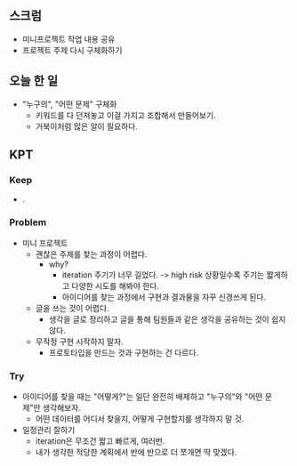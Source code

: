 ## 스크럼

- 미니프로젝트 작업 내용 공유
- 프로젝트 주제 다시 구체화하기

## 오늘 한 일

- "누구의", "어떤 문제" 구체화
  - 키워드를 다 던져놓고 이걸 가지고 조합해서 만들어보기.
  - 거북이처럼 많은 알이 필요하다.

## KPT

### Keep

- .

### Problem

- 미니 프로젝트
  - 괜찮은 주제를 찾는 과정이 어렵다.
    - why?
      - iteration 주기가 너무 길었다. -> high risk 상황일수록 주기는 짧게하고 다양한 시도를 해봐야 한다.
      - 아이디어를 찾는 과정에서 구현과 결과물을 자꾸 신경쓰게 된다.
  - 글을 쓰는 것이 어렵다.
    - 생각을 글로 정리하고 글을 통해 팀원들과 같은 생각을 공유하는 것이 쉽지 않다.
  - 무작정 구현 시작하지 말자.
    - 프로토타입을 만드는 것과 구현하는 건 다르다.

### Try

- 아이디어를 찾을 때는 "어떻게?"는 일단 완전히 배제하고 "누구의"와 "어떤 문제"만 생각해보자.
  - 어떤 데이터를 어디서 찾을지, 어떻게 구현할지를 생각하지 말 것.
- 일정관리 잘하기
  - iteration은 무조건 짧고 빠르게, 여러번.
  - 내가 생각한 적당한 계획에서 반에 반으로 더 쪼개면 딱 맞겠다.
